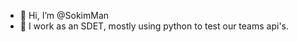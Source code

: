- 👋 Hi, I’m @SokimMan
- 👀 I work as an SDET, mostly using python to test our teams api's.  

<!---
SokimMan/SokimMan is a ✨ special ✨ repository because its `README.md` (this file) appears on your GitHub profile.
You can click the Preview link to take a look at your changes.
--->
